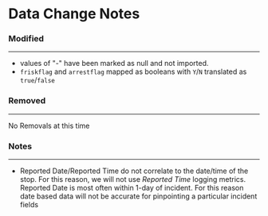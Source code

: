 # Data Change Notes

### Modified
---
* values of "-" have been marked as null and not imported.
* `friskflag` and `arrestflag` mapped as booleans with `Y`/`N` translated as `true`/`false`
### Removed
---
No Removals at this time


### Notes
---
* Reported Date/Reported Time do not correlate to the date/time of the stop. For this
  reason, we will not use _Reported Time_ logging metrics. Reported Date is most often within
  1-day of incident. For this reason date based data will not be accurate for pinpointing a
  particular incident
  fields
